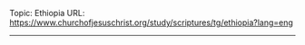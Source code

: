 Topic: Ethiopia
URL: https://www.churchofjesuschrist.org/study/scriptures/tg/ethiopia?lang=eng

---

